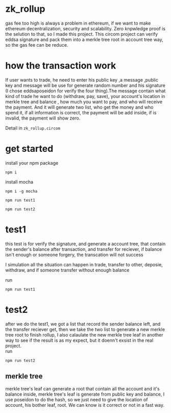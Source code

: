 # zk_rollup
gas fee too high is always a problem in ethereum, if we want to make ethereum decentralization, security and scalability. Zero knpwledge proof is the selution to that, so I made this project. This circom project can verify eddsa signature and pack them into a merkle tree root in account tree way, so the gas fee can be reduce.

# how the transaction work

If user wants to trade, he need to enter his public key ,a message ,public key and message will be use for generate random number and his signature (I chose eddsaposeidon for verify the four thing).The message contain what kind of trade he want to do (withdraw, pay, save), your account's location in merkle tree and balance , how much you want to pay, and who will receive the payment. And it will generate two list, who get the money and who spend it, if all information is correct, the payment will be add inside, if is invalid, the payment will show zero.  

Detail in `zk_rollup.circom`

# get started
install your npm package

````npm i````

install mocha

````npm i -g mocha````

````npm run test1````

````npm run test2````

# test1

this test is for verify the signature, and generate a account tree, that contain the sender's balance after transaction, and transfer for reciever, if balance isn't enough or someone forgery, the transcation will not success  

I simulation all the situation can happen in trade, transfer to other, deposie, withdraw, and if someone transfer without enough balance   

run 

````npm run test1````

# test2
after we do the test1, we got a list that record the sender balance left, and the transfer reciever get, then we take the two list to generate a new merkle tree root to finish rollup, I also calaulate the new merkle tree leaf in another way to see if the result is as my expect, but it doenn't exsist in the real project.  
run 

````npm run test2````

## merkle tree 
merkle tree's leaf can generate a root that contain all the account and it's balance inside, merkle tree's leaf is generate from public key and balance, I use poseidon to do the hash, so we just need to give the location of account, his bother leaf, root. We can know is it correct or not in a fast way.

